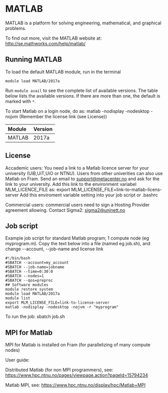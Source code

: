 # MATLAB

MATLAB is a platform for solving engineering, mathematical, and graphical problems.

To find out more, visit the MATLAB website at: http://se.mathworks.com/help/matlab/

## Running MATLAB

To load the default MATLAB module, run in the terminal

    module load MATLAB/2017a

Run `module avail` to see the complete list of available versions. The table below lists the
available versions. If there are more than one, the default is marked with `*`.

To start Matlab on a login node, do as: matlab -nodisplay -nodesktop -nojvm
(Remember the license link (see License))

| Module     | Version     |
| :------------- | :------------- |
| MATLAB |2017a|

## License
Accademic users:
You need a link to a Matlab licence server for your university (UiB,UiT,UiO or NTNU).
Users from other univerities can also use Matlab on Fram.
Send an email to support@metacenter.no and ask for the link to your university.
Add this link to the environment variabel MLM_LICENCE_FILE as:
export MLM_LICENSE_FILE=link-to-matlab-licens-server
Add this enviroment variable setting into your job script or .bashrc

Commercial users:
commercial users need to sign a Hosting Provider agreement allowing. Contact Sigma2: sigma2@uninett.no

## Job script
Example job script for standard Matlab program; 1 compute node (eg myprogram.m).
Copy the text below into a file (named eg job.sh), and change --account, --job-name and license link

```
#!/bin/bash
#SBATCH --account=my_account
#SBATCH --job-name=jobname
#SBATCH --time=0:30:0
#SBATCH --nodes=1
#SBATCH --qos=preproc
## Software modules
module restore system
module load MATLAB/2017a
module list
export MLM_LICENSE_FILE=link-to-license-server
matlab -nodisplay -nodesktop -nojvm -r "myprogram"

```
To run the job: sbatch job.sh

## MPI for Matlab
MPI for Matlab is installed on Fram (for parallelizing of many compute nodes)

User guide:

Distributed Matlab (for non MPI programmers), see: https://www.hpc.ntnu.no/pages/viewpage.action?pageId=15794234

Matlab MPI, see: https://www.hpc.ntnu.no/display/hpc/Matlab+MPI

